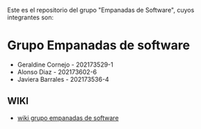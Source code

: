 Este es el repositorio del grupo "Empanadas de Software", cuyos integrantes son:

# Grupo Empanadas de software
* Geraldine Cornejo - 202173529-1
* Alonso Diaz - 202173602-6
* Javiera Barrales - 202173536-4


## WIKI
* [wiki grupo empanadas de software](https://github.com/Vestermix/GRP-EMPANADAS-DE-SOFTWARE-2024-PROYINF/wiki)
